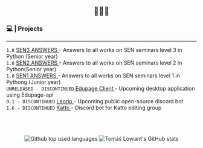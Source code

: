 <h2 align="center">👋👋👋</h2>


### 💻 | Projects 
---
`1.0` <a href="https://github.com/tomuisgod/SEN3-GCM"> SEN3 ANSWERS  </a>- Answers to all works on SEN seminars level 3 in Python (Senior year)
<br>`1.0` <a href="https://github.com/tomuisgod/SEN2-GCM">SEN2 ANSWERS </a> - Answers to all works on SEN seminars level 2 in Python(Senior year)
<br>`1.0` <a href="https://github.com/tomuisgod/SEN1-GCM">SEN1 ANSWERS </a> - Answers to all works on SEN seminars level 1 in Pythong (Junior year)
<br>`UNRELEASED - DISCONTINUED` <a href="https://github.com/Hallerovci/EdupageClient">Edupage Client </a> - Upcoming desktop application using Edupage-api 
<br>`0.1 - DISCONTINUED` <a href="https://github.com/tomuisgod/Leorio">Leorio </a> - Upcoming public open-source discord bot
<br>`1.6 - DISCONTINUED` <a href="https://github.com/Katto-Bots/Katto">Katto </a> - Discord bot for Katto editing group
<br>
<br>
<br>
<br>
<div align = "center">
<img src="https://github-readme-stats.vercel.app/api/top-langs/?username=tomuisgod&layout=compact&theme=dark" alt="Github top used languages">
<img src="https://github-readme-stats.vercel.app/api?username=tomuisgod&show_icons=true&layout=compact&theme=dark" alt="Tomáš Lovrant's GitHub stats">

</div>


